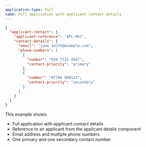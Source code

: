 ```yaml
---
application-type: full
name: Full application with applicant contact details
---
```


```json
{
  "applicant-contact": {
    "applicant-reference": "APL-001",
    "contact-details": {
      "email": "jane.smith@example.com",
      "phone-numbers": [
        {
          "number": "020 7123 4567",
          "contact-priority": "primary"
        },
        {
          "number": "07700 900123",
          "contact-priority": "secondary"
        }
      ]
    }
  }
}
```

This example shows:
* Full application with applicant contact details
* Reference to an applicant from the applicant details component
* Email address and multiple phone numbers
* One primary and one secondary contact number
